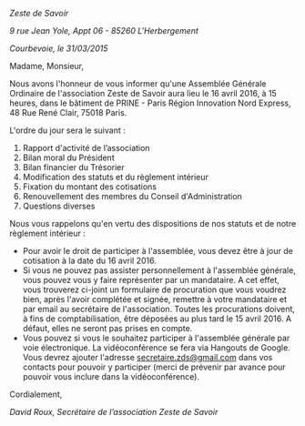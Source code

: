 *Zeste de Savoir*

*9 rue Jean Yole, Appt 06 - 85260 L'Herbergement*

*Courbevoie, le 31/03/2015*

Madame, Monsieur,

Nous avons l'honneur de vous informer qu'une Assemblée Générale Ordinaire de l'association Zeste de Savoir aura lieu le 16 avril 2016, à 15 heures, dans le bâtiment de PRINE - Paris Région Innovation Nord Express, 48 Rue René Clair, 75018 Paris.

L'ordre du jour sera le suivant :

1. Rapport d'activité de l’association
2. Bilan moral du Président
3. Bilan financier du Trésorier
4. Modification des statuts et du règlement intérieur
5. Fixation du montant des cotisations
6. Renouvellement des membres du Conseil d'Administration
7. Questions diverses

Nous vous rappelons qu'en vertu des dispositions de nos statuts et de notre règlement intérieur :

- Pour avoir le droit de participer à l'assemblée, vous devez être à jour de cotisation à la date
du 16 avril 2016.
- Si vous ne pouvez pas assister personnellement à l'assemblée générale, vous pouvez vous y faire représenter par un mandataire. A cet effet, vous trouverez ci-joint un formulaire de procuration que vous voudrez bien, après l'avoir complétée et signée, remettre à votre mandataire et par email au secrétaire de l'association. Toutes les procurations doivent, à fins de comptabilisation, être déposées au plus tard le 15 avril 2016. A défaut, elles ne seront pas prises en compte.
- Vous pouvez si vous le souhaitez participer à l'assemblée générale par voie électronique. La vidéoconférence se fera via Hangouts de Google. Vous devrez ajouter l'adresse secretaire.zds@gmail.com dans vos contacts pour pouvoir y participer (merci de prévenir par avance pour pouvoir vous inclure dans la vidéoconférence).

Cordialement,

*David Roux, Secrétaire de l’association Zeste de Savoir*
